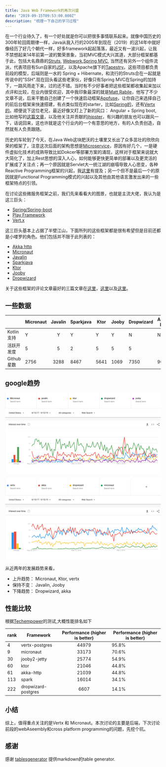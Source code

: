 ```yaml
---
title: Java Web Framework的再次兴盛
date: "2019-09-15T09:53:00.000Z"
description: "梳理一下自己的学习过程"
---
```


在一个行业待久了，有一个好处就是你可以把很多事情联系起来。就像中国历史的300年轮回周期律一样，Java从我入行的2005年到现在（2019）的这14年中就好像经历了好几个朝代一样，好多framework起起落落，最近又有一波兴起，让我不禁想起来14年前第一波的繁荣景象，当初MVC模式大兴其道，大部分框架都基于此，包括大名鼎鼎的[Struts](https://struts.apache.org/), [Webwork](https://en.wikipedia.org/wiki/WebWork),[Spring MVC](https://docs.spring.io/spring/docs/current/spring-framework-reference/web.html), 当然还有另外一个组件流派，代表项目有Sun自家的[JSF](https://en.wikipedia.org/wiki/JavaServer_Faces)，以及Apache旗下的[Tapestry](https://tapestry.apache.org/)。这些项目都负责前段的模型，后端则是一水的 Spring + Hibernate，和流行的Struts合在一起就是传说中的"SSH".现在回头看这些老家伙，好像只有Spring MVC在Spring的加持下，一路风雨走下来，过的还不错。当时有不少好事者把这些框架都收集起来加以点评和比较，在业内很受欢迎，其中我印象最深的就是[Matt Rabile](https://raibledesigns.com/)，他写了不少文章不说，后来干脆自己创建了一个快速启动框架[Appfuse](https://github.com/appfuse/appfuse)，让你自己来选择自己的前后台框架来快速搭建，有点类似现在的starter，比如[Spring的](https://start.spring.io/)，还有[Vertx的](https://start.vertx.io/)。顺便说下这位老兄，最近好像又盯上了新的风口： Angular + Spring boot, 比如他写的[这篇文章](https://developer.okta.com/blog/2019/05/13/angular-8-spring-boot-2)，以及他关注并贡献的[jhipster](https://github.com/jhipster/generator-jhipster)，有兴趣的朋友也可以跟风一下，话说回来，这也许就是这个行业内的一个有意思的地方，有的人负责创造，自然就有人负责跟随。

历史的车轮到了今天，在Java Web这块肥沃的土壤里又长出了众多茁壮的欣欣向荣的框架了，注意这次后面的架构思想是[Microservice](https://en.wikipedia.org/wiki/Microservices)，原因有好几个，一是硬件虚拟化技术的成熟导致比如Dokcer等部署方案的涌现，这样对于框架来说就大大简化了，加上Rest思想的深入人心，如何能够更快更简单的部署以及更灵活的扩展成了关注点；再一个原因就是Servlet大一统江湖的崩塌导致人心思变，各种Reactive Programming框架的兴起，我[这里](https://www.yuanqingfei.com/Kotlin%E4%B8%8EVertx/)有提及；另一个但不是最后一个的原因就是Functional Programming模式的兴起以及其他由其他语言激发出来的一些框架特点的引领。

在讨论这些微服务框架之前，我们先来看看大的图景，也就是主流大佬，我认为是这三巨头：

* [Spring/Spring-boot](https://spring.io/)
* [Play Framework](https://www.playframework.com/)
* [Vert.x](https://vertx.io/)

这三巨头基本上占据了半壁江山，下面所列的这些框架都是很有希望但是目前还都是小喽罗的角色。他们包括并不限于此列表的：

* [Akka http](https://doc.akka.io/docs/akka-http/current/index.html)
* [Micronaut](https://micronaut.io/)
* [Javalin](https://javalin.io/)
* [Sparkjava](http://sparkjava.com/)
* [Ktor](https://ktor.io/)
* [Jooby](https://jooby.io/)
* [Dropwizard](https://www.dropwizard.io/1.3.14/docs/)

关于这些框架的评论文章最好的三篇文章在[这里](https://www.e4developer.com/2018/06/02/the-rise-of-java-microframeworks/)，[这里](https://medium.com/@iliasyahia/the-state-of-java-kotlin-microframeworks-in-2018-54768edb7908)以及[这里](https://www.oodlestechnologies.com/blogs/Top-Five-Microframeworks-along-JVM/)。

## 一些数据

|            | Micronaut | Javalin | Sparkjava | Ktor  | Jooby | Dropwizard | Akka-http |
|------------|-----------|:-------:|-----------|-------|-------|------------|-----------|
| Kotlin支持 | Y         | Y       | Y         | Y     | Y     | N          | N         |
| 活跃开发度 | 5     | 5   | 2        | 5 | 5 | 5      |      |
| Github星数 | 2756      | 3288    | 8467      | 5641  | 1069  | 7350       | 965       |

## google趋势 

![trend](2019-09-15-trend.png)

![trend2](2019-09-15-trend2.png)

从近两年的发展趋势来看，

* 上升趋势： Micronaut, Ktor, vertx
* 保持不变： Javalin, Jooby
* 下降趋势： Dropwizard, akka

## 性能比较

根据[Techempower](https://github.com/TechEmpower/FrameworkBenchmarks)的测试,大概性能排名如下

| rank|     Framework       | Performance (higher is better) | Performance (higher is better) |
|-----|---------------------|:---------:|--------------------------------|
| 4   | vertx-postgres      | 44979     | 95.8%                          |
| 9   | micronaut           | 33173     | 70.6%                          |
| 30  | jooby2-jetty        | 25774     | 54.9%                          |
| 60  | ktor                | 21046     | 44.8%                          |
| 61  | akka-http           | 21039     | 44.8%                          |
| 113 | spark               | 16014     | 34.1%                          |
| 222 | dropwizard-postgres | 6607      | 14.1%                          |

## 小结

综上，值得重点关注的是Vertx 和 Micronaut。本次讨论的主要是后端，下次讨论前段的webAseembly和cross platform programming的问题，先挖个坑。

## 感谢

感谢 [tablesgenerator](https://www.tablesgenerator.com/markdown_tables) 提供markdown的table generator.
